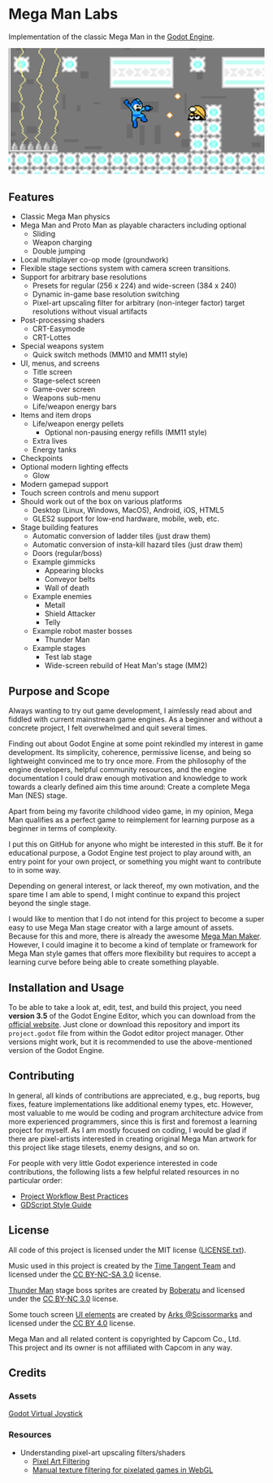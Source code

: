# Mega Man Labs

Implementation of the classic Mega Man in the [Godot Engine](https://godotengine.org).

![In-game screenshot](/.resources/screenshot-01.png)

## Features

- Classic Mega Man physics
- Mega Man and Proto Man as playable characters including optional
  - Sliding
  - Weapon charging
  - Double jumping
- Local multiplayer co-op mode (groundwork)
- Flexible stage sections system with camera screen transitions.
- Support for arbitrary base resolutions
  - Presets for regular (256 x 224) and wide-screen (384 x 240)
  - Dynamic in-game base resolution switching
  - Pixel-art upscaling filter for arbitrary
    (non-integer factor) target resolutions without visual artifacts
- Post-processing shaders
  - CRT-Easymode
  - CRT-Lottes
- Special weapons system
  - Quick switch methods (MM10 and MM11 style)
- UI, menus, and screens
  - Title screen
  - Stage-select screen
  - Game-over screen
  - Weapons sub-menu
  - Life/weapon energy bars
- Items and item drops
  - Life/weapon energy pellets
    - Optional non-pausing energy refills (MM11 style)
  - Extra lives
  - Energy tanks
- Checkpoints
- Optional modern lighting effects
  - Glow
- Modern gamepad support
- Touch screen controls and menu support
- Should work out of the box on various platforms
  - Desktop (Linux, Windows, MacOS), Android, iOS, HTML5
  - GLES2 support for low-end hardware, mobile, web, etc.
- Stage building features
  - Automatic conversion of ladder tiles (just draw them)
  - Automatic conversion of insta-kill hazard tiles (just draw them)
  - Doors (regular/boss)
  - Example gimmicks
    - Appearing blocks
    - Conveyor belts
    - Wall of death
  - Example enemies
    - Metall
    - Shield Attacker
    - Telly
  - Example robot master bosses
    - Thunder Man
  - Example stages
    - Test lab stage
    - Wide-screen rebuild of Heat Man's stage (MM2)

## Purpose and Scope

Always wanting to try out game development, I aimlessly read about and fiddled
with current mainstream game engines. As a beginner and without a concrete
project, I felt overwhelmed and quit several times.

Finding out about Godot Engine at some point rekindled my interest in game
development. Its simplicity, coherence, permissive license, and being so
lightweight convinced me to try once more. From the philosophy of the engine
developers, helpful community resources, and the engine documentation I could
draw enough motivation and knowledge to work towards a clearly defined aim this
time around: Create a complete Mega Man (NES) stage.

Apart from being my favorite childhood video game, in my opinion, Mega Man
qualifies as a perfect game to reimplement for learning purpose as a beginner
in terms of complexity.

I put this on GitHub for anyone who might be interested in this stuff.
Be it for educational purpose, a Godot Engine test project to play around with,
an entry point for your own project, or something you might want to contribute
to in some way.

Depending on general interest, or lack thereof, my own motivation, and the
spare time I am able to spend, I might continue to expand this project beyond
the single stage.

I would like to mention that I do not intend for this project to become a
super easy to use Mega Man stage creator with a large amount of assets.
Because for this and more, there is already the awesome
[Mega Man Maker](https://megamanmaker.com/). However, I could imagine it to
become a kind of template or framework for Mega Man style games that offers
more flexibility but requires to accept a learning curve before being able to
create something playable.

## Installation and Usage

To be able to take a look at, edit, test, and build this project, you need
**version 3.5** of the Godot Engine Editor, which you can download from the
[official website](https://godotengine.org/download). Just clone or download
this repository and import its `project.godot` file from within the Godot
editor project manager. Other versions might work, but it is recommended to
use the above-mentioned version of the Godot Engine.

## Contributing

In general, all kinds of contributions are appreciated, e.g., bug reports,
bug fixes, feature implementations like additional enemy types, etc.
However, most valuable to me would be coding and program architecture advice
from more experienced programmers, since this is first and foremost a learning
project for myself. As I am mostly focused on coding, I would be glad if there
are pixel-artists interested in creating original Mega Man artwork for this
project like stage tilesets, enemy designs, and so on.

For people with very little Godot experience interested in code contributions,
the following lists a few helpful related resources in no particular order:

- [Project Workflow Best Practices][Best Practices]
- [GDScript Style Guide][Style Guide]

## License

All code of this project is licensed under the MIT license
([LICENSE.txt](LICENSE.txt)).

Music used in this project is created by the
[Time Tangent Team](https://timetangentteam.bandcamp.com/releases) and
licensed under the [CC BY-NC-SA 3.0][CC BY-NC-SA 3.0] license.

[Thunder Man][Thunder Man Deviant Art] stage boss sprites are created by
[Boberatu][Boberatu Deviant Art] and licensed under the
[CC BY-NC 3.0][CC BY-NC 3.0] license.

Some touch screen [UI elements][X-Box Buttons] are created by
[Arks @Scissormarks][Arks] and licensed under the [CC BY 4.0][CC BY 4.0] license.

Mega Man and all related content is copyrighted by Capcom Co., Ltd.  
This project and its owner is not affiliated with Capcom in any way.

## Credits

### Assets

[Godot Virtual Joystick](https://github.com/MarcoFazioRandom/Virtual-Joystick-Godot)

### Resources

- Understanding pixel-art upscaling filters/shaders
  - [Pixel Art Filtering](https://jorenjoestar.github.io/post/pixel_art_filtering/)
  - [Manual texture filtering for pixelated games in WebGL](https://csantosbh.wordpress.com/2014/01/25/manual-texture-filtering-for-pixelated-games-in-webgl/)

[Boberatu Deviant Art]: https://www.deviantart.com/boberatu
[Thunder Man Deviant Art]: https://www.deviantart.com/boberatu/art/MPN-001-Thunder-man-313453472
[Arks]: https://twitter.com/ScissorMarks
[X-Box Buttons]: https://arks.itch.io/xbox-buttons
[CC BY-NC-SA 3.0]: https://creativecommons.org/licenses/by-nc-sa/3.0/
[CC BY-NC 3.0]: https://creativecommons.org/licenses/by-nc/3.0/
[CC BY 4.0]: https://creativecommons.org/licenses/by/4.0/
[Best Practices]: https://docs.godotengine.org/en/stable/getting_started/workflow/best_practices/index.html
[Style Guide]: https://docs.godotengine.org/en/stable/getting_started/scripting/gdscript/gdscript_styleguide.html
